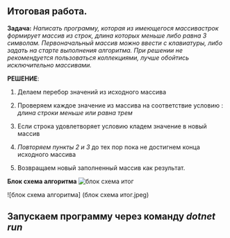 ## Итоговая работа.
**Задача:**
*Написать программу, которая из имеющегося массивастрок формирует массив из строк, длина которых меньше либо равна 3 символам. Первоначальный массив можно ввести с клавиатуры, либо задать на старте выполнения алгоритма. При решении не рекомендуется пользоваться коллекциями, лучше обойтись исключительно массивами.*

**РЕШЕНИЕ**:

1. Делаем перебор значений из исходного массива
2. Проверяем каждое значение из массива на соответствие условию  : *длина строки меньше или равна трем*
3. Если строка удовлетворяет условию кладем значение в новый массив
4. *Повторяем пункты 2 и 3* до тех пор пока не достигнем конца исходного массива

5. Возвращаем новый заполненный массив как результат. 

**Блок схема алгоритма**
![блок схема итог](https://user-images.githubusercontent.com/118613873/207455895-0d189051-1880-4c65-aced-77bdc583a19a.jpeg)

![блок схема алгоритма] (блок схема итог.jpeg)

## Запускаем программу через команду *dotnet run*
